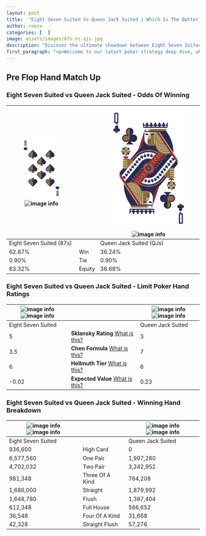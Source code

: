 ```yaml
---
layout: post
title:  "Eight Seven Suited Vs Queen Jack Suited | Which Is The Better Hand In Poker? A Complete Guide"
author: reece
categories: [  ]
image: assets/images/87s-vs-qjs.jpg
description: "Discover the ultimate showdown between Eight Seven Suited and Queen Jack Suited in poker! Uncover the odds, strategies, and scenarios where one hand triumphs over the other. Get ready to up your poker game with this thrilling analysis."
first_paragraph: "<p>Welcome to our latest poker strategy deep dive, where we're pitting two distinct hands against each other in a high-stakes showdown: Eight Seven Suited vs Queen Jack Suited.</p><p>In the dynamic world of poker, every decision counts, and knowing which hand holds the upper hand is key to your success at the table.</p><p>In this article, we'll dissect these two hands, explore the scenarios where one dominates the other, and equip you with the knowledge to make strategic choices that can tip the odds in your favor.</p><p>Get ready to unravel the intriguing dynamics of these poker hands and elevate your game to new heights.</p>"
---
```




[comment]: # (sp0)

## Pre Flop Hand Match Up

<div class="table hand-ratings" markdown="1"> 



### Eight Seven Suited vs Queen Jack Suited - Odds Of Winning


    
| ![image info](assets/images/hand1/8.png) ![image info](assets/images/hand1/7s.png) |  | ![image info](assets/images/hand2/Q.png) ![image info](assets/images/hand2/Js.png) |
| -------- | -------- | -------- |
| Eight Seven Suited (87s) |  | Queen Jack Suited (QJs) |
| 62.87% | Win | 36.24% |
| 0.90% | Tie | 0.90% |
| 63.32% | Equity | 36.68% |




[comment]: # (sp1)



### Eight Seven Suited vs Queen Jack Suited - Limit Poker Hand Ratings


    
| ![image info](https://www.riverpairs.com/assets/images/hand1/8.png) ![image info](https://www.riverpairs.com/assets/images/hand1/7s.png) |  | ![image info](https://www.riverpairs.com/assets/images/hand2/Q.png) ![image info](https://www.riverpairs.com/assets/images/hand2/Js.png) |
| -------- | -------- | -------- |
| Eight Seven Suited |  | Queen Jack Suited |
| 5 | **Sklansky Rating** [What is this?](/sklansky-rating-explained) | 3 |
| 3.5 | **Chen Formula** [What is this?](/chen-formula-explained) | 7 |
| 6 | **Hellmuth Tier** [What is this?](/Hellmuth-tier-explained) | 6 |
| -0.02 | **Expected Value** [What is this?](/expected-value-explained) | 0.23 |




[comment]: # (sp2)



### Eight Seven Suited vs Queen Jack Suited - Winning Hand Breakdown


    
| ![image info](https://www.riverpairs.com/assets/images/hand1/8.png) ![image info](https://www.riverpairs.com/assets/images/hand1/7s.png) |  | ![image info](https://www.riverpairs.com/assets/images/hand2/Q.png) ![image info](https://www.riverpairs.com/assets/images/hand2/Js.png) |
| -------- | -------- | -------- |
| Eight Seven Suited |  | Queen Jack Suited |
| 936,600 | High Card | 0 |
| 6,577,560 | One Pair | 1,997,280 |
| 4,702,032 | Two Pair | 3,242,952 |
| 981,348 | Three Of A Kind | 764,208 |
| 1,686,000 | Straight | 1,879,992 |
| 1,648,780 | Flush | 1,387,404 |
| 612,348 | Full House | 566,652 |
| 36,548 | Four Of A Kind | 31,668 |
| 42,328 | Straight Flush | 57,276 |




[comment]: # (sp3)



</div>

[comment]: # (sp4)



[comment]: # (sp5)

